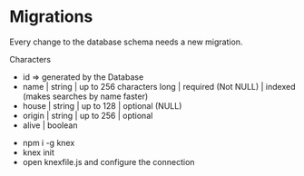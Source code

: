 # Migrations

Every change to the database schema needs a new migration.

Characters

- id => generated by the Database
- name | string | up to 256 characters long | required (Not NULL) | indexed (makes searches by name faster)
- house | string | up to 128 | optional (NULL)
- origin | string | up to 256 | optional
- alive | boolean

* npm i -g knex
* knex init
* open knexfile.js and configure the connection

